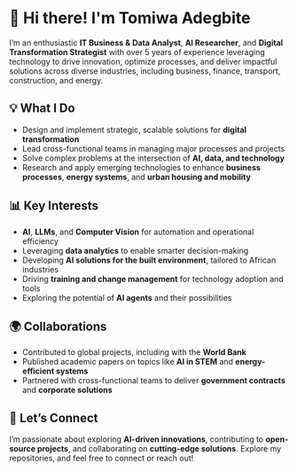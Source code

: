 # 👋 Hi there! I'm Tomiwa Adegbite

I’m an enthusiastic **IT Business & Data Analyst**, **AI Researcher**, and **Digital Transformation Strategist** with over 5 years of experience leveraging technology to drive innovation, optimize processes, and deliver impactful solutions across diverse industries, including business, finance, transport, construction, and energy.

## 💡 What I Do
- Design and implement strategic, scalable solutions for **digital transformation**  
- Lead cross-functional teams in managing major processes and projects  
- Solve complex problems at the intersection of **AI, data, and technology**  
- Research and apply emerging technologies to enhance **business processes**, **energy systems**, and **urban housing and mobility**

## 📊 Key Interests
- **AI**, **LLMs**, and **Computer Vision** for automation and operational efficiency  
- Leveraging **data analytics** to enable smarter decision-making  
- Developing **AI solutions for the built environment**, tailored to African industries  
- Driving **training and change management** for technology adoption and tools  
- Exploring the potential of **AI agents** and their possibilities  

## 🌍 Collaborations
- Contributed to global projects, including with the **World Bank**  
- Published academic papers on topics like **AI in STEM** and **energy-efficient systems**  
- Partnered with cross-functional teams to deliver **government contracts** and **corporate solutions**

## 🚀 Let’s Connect
I’m passionate about exploring **AI-driven innovations**, contributing to **open-source projects**, and collaborating on **cutting-edge solutions**. Explore my repositories, and feel free to connect or reach out!
